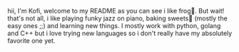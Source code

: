 hii, I'm Kofi, welcome to my README as you can see i like frog🐸. 
But wait! that's not all, i like playing funky jazz on piano, baking sweets🥐 (mostly the easy ones ;;) and learning new things.
I mostly work with python, golang and C++ but i love trying new languages so i don't really have my absolutely favorite one yet.


<!---
frogkofi/frogkofi is a ✨ special ✨ repository because its `README.md` (this file) appears on your GitHub profile.
You can click the Preview link to take a look at your changes.
--->

